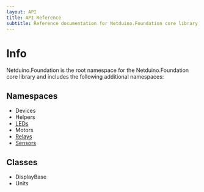 ```yaml
---
layout: API
title: API Reference
subtitle: Reference documentation for Netduino.Foundation core library and peripherals.
---
```


# Info

Netduino.Foundation is the root namespace for the Netduino.Foundation core library and includes the following additional namespaces:

## Namespaces

 * Devices
 * Helpers
 * [LEDs](LEDs)
 * Motors
 * [Relays](Relays)
 * [Sensors](Sensors)

## Classes

 * DisplayBase
 * Units


